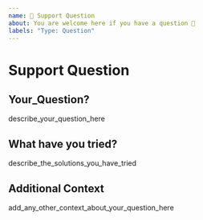 ```yaml
---
name: 💬 Support Question
about: You are welcome here if you have a question 🤗
labels: "Type: Question"
---
```


# Support Question

## Your_Question?

describe_your_question_here

## What have you tried?

describe_the_solutions_you_have_tried

## Additional Context

add_any_other_context_about_your_question_here
